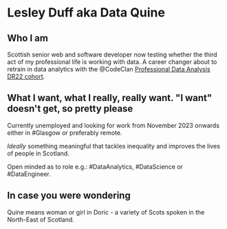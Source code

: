 # Lesley Duff aka Data Quine
## Who I am
Scottish senior web and software developer now testing whether the third act of my professional life is working with data.
A career changer about to retrain in data analytics with the @CodeClan [Professional Data Analysis DR22 cohort](https://codeclan.com/courses/data-analysis/).

## What I want, what I really, really want. "I want" doesn't get, so pretty please
Currently unemployed and looking for work from November 2023 onwards either in #Glasgow or preferably remote. 

*Ideally* something meaningful that tackles inequality and improves the lives of people in Scotland.

Open minded as to role e.g.: #DataAnalytics, #DataScience or #DataEngineer.

## In case you were wondering
Quine means woman or girl in Doric - a variety of Scots spoken in the North-East of Scotland.

<!---
dataquine/dataquine is a ✨ special ✨ repository because its `README.md` (this file) appears on your GitHub profile.
You can click the Preview link to take a look at your changes.
--->
